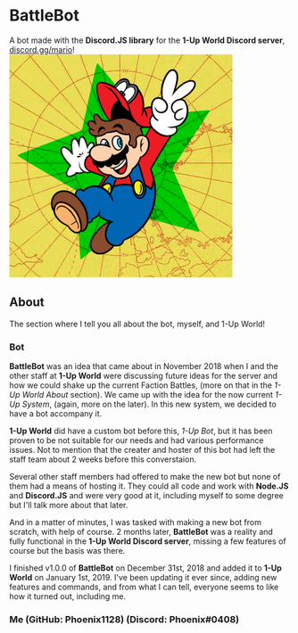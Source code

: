 # BattleBot
A bot made with the **Discord.JS library** for the **1-Up World Discord server**, [discord.gg/mario](discord.gg/mario)!
![1-Up World Image](/images/1-Up-World-Image.png)

## About
The section where I tell you all about the bot, myself, and 1-Up World!
### Bot
**BattleBot** was an idea that came about in November 2018 when I and the other staff at **1-Up World** were discussing future ideas for the server and how we could shake up the current Faction Battles, (more on that in the *1-Up World About* section). We came up with the idea for the now current *1-Up System*, (again, more on the later). In this new system, we decided to have a bot accompany it. 

**1-Up World** did have a custom bot before this, *1-Up Bot*, but it has been proven to be not suitable for our needs and had various performance issues. Not to mention that the creater and hoster of this bot had left the staff team about 2 weeks before this converstaion.

Several other staff members had offered to make the new bot but none of them had a means of hosting it. They could all code and work with **Node.JS** and **Discord.JS** and were very good at it, including myself to some degree but I'll talk more about that later.

And in a matter of minutes, I was tasked with making a new bot from scratch, with help of course. 2 months later, **BattleBot** was a reality and fully functional in the **1-Up World Discord server**, missing a few features of course but the basis was there.

I finished v1.0.0 of **BattleBot** on December 31st, 2018 and added it to **1-Up World** on January 1st, 2019. I've been updating it ever since, adding new features and commands, and from what I can tell, everyone seems to like how it turned out, including me.

### Me (GitHub: Phoenix1128) (Discord: Phoenix#0408)